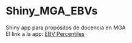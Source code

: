 # Shiny_MGA_EBVs
Shiny app para propósitos de docencia en MGA \
El link a la app: [EBV Percentiles](https://alanmaxs.shinyapps.io/shiny_MGA_ebvs/)
